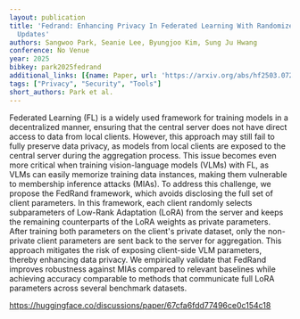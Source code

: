 ```yaml
---
layout: publication
title: 'Fedrand: Enhancing Privacy In Federated Learning With Randomized Lora Subparameter
  Updates'
authors: Sangwoo Park, Seanie Lee, Byungjoo Kim, Sung Ju Hwang
conference: No Venue
year: 2025
bibkey: park2025fedrand
additional_links: [{name: Paper, url: 'https://arxiv.org/abs/hf2503.07216'}]
tags: ["Privacy", "Security", "Tools"]
short_authors: Park et al.
---
```

Federated Learning (FL) is a widely used framework for training models in a decentralized manner, ensuring that the central server does not have direct access to data from local clients. However, this approach may still fail to fully preserve data privacy, as models from local clients are exposed to the central server during the aggregation process. This issue becomes even more critical when training vision-language models (VLMs) with FL, as VLMs can easily memorize training data instances, making them vulnerable to membership inference attacks (MIAs). To address this challenge, we propose the FedRand framework, which avoids disclosing the full set of client parameters. In this framework, each client randomly selects subparameters of Low-Rank Adaptation (LoRA) from the server and keeps the remaining counterparts of the LoRA weights as private parameters. After training both parameters on the client's private dataset, only the non-private client parameters are sent back to the server for aggregation. This approach mitigates the risk of exposing client-side VLM parameters, thereby enhancing data privacy. We empirically validate that FedRand improves robustness against MIAs compared to relevant baselines while achieving accuracy comparable to methods that communicate full LoRA parameters across several benchmark datasets.

https://huggingface.co/discussions/paper/67cfa6fdd77496ce0c154c18